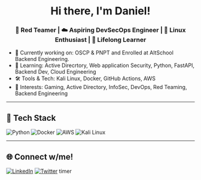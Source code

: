 <h1 align='center'> Hi there, I'm Daniel!</h1>
<h3 align='center'>🔐 Red Teamer | ☁️ Aspiring DevSecOps Engineer | 🐧 Linux Enthusiast | 🧠 Lifelong Learner</h3>

- 🔭 Currently working on: OSCP & PNPT and Enrolled at AltSchool Backend Engineering.
- 🌱 Learning: Active Direcrtory, Web application Security, Python, FastAPI, Backend Dev, Cloud Engineering
- 🛠️ Tools & Tech: Kali Linux, Docker, GitHub Actions, AWS
- 📖 Interests: Gaming, Active Directory, InfoSec, DevOps, Red Teaming, Backend Engineering 

---

## 🧰 Tech Stack
![Python](https://img.shields.io/badge/Python-3776AB?style=for-the-badge&logo=python&logoColor=white)
![Docker](https://img.shields.io/badge/Docker-2496ED?style=for-the-badge&logo=docker&logoColor=white)
![AWS](https://img.shields.io/badge/AWS-232F3E?style=for-the-badge&logo=amazonaws&logoColor=white)
![Kali Linux](https://img.shields.io/badge/Kali-557C94?style=for-the-badge&logo=kalilinux&logoColor=white)

---

## 🌐 Connect w/me!
[![LinkedIn](https://img.shields.io/badge/LinkedIn-0077B5?style=flat-square&logo=linkedin&logoColor=white)](https://www.linkedin.com/in/daninyourcomputer/)
[![Twitter](https://img.shields.io/badge/Twitter-1DA1F2?style=flat-square&logo=twitter&logoColor=white)](https://twitter.com/miiide__)
timer
